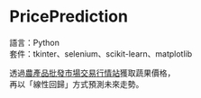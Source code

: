 # PricePrediction


語言：Python</br>
套件：tkinter、selenium、scikit-learn、matplotlib</br>


透過[農產品批發市場交易行情站]( https://amis.afa.gov.tw/main/Main.aspx )獲取蔬果價格，</br>
再以「線性回歸」方式預測未來走勢。
